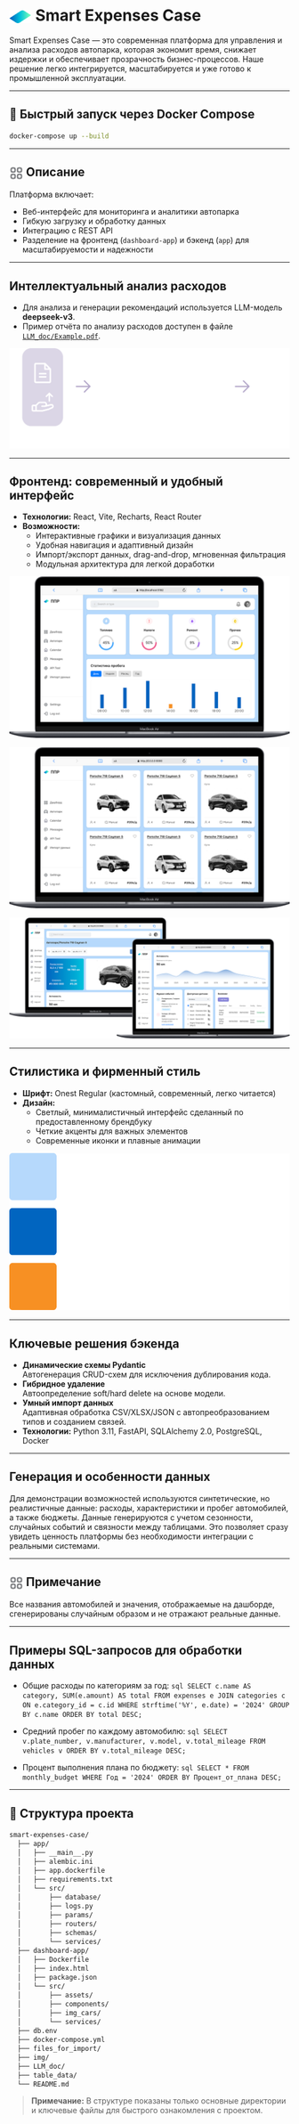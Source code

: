 # <img src="img/ppr logo.svg" alt="Логотип" width="40" style="vertical-align:middle;"/> Smart Expenses Case

Smart Expenses Case — это современная платформа для управления и анализа расходов автопарка, которая экономит время, снижает издержки и обеспечивает прозрачность бизнес-процессов. Наше решение легко интегрируется, масштабируется и уже готово к промышленной эксплуатации.

---

## 🚀 Быстрый запуск через Docker Compose

```bash
docker-compose up --build
```

---

## <img src="img/main.png" alt="Логотип" width="25" style="vertical-align:middle;"/> Описание

Платформа включает:
- Веб-интерфейс для мониторинга и аналитики автопарка
- Гибкую загрузку и обработку данных
- Интеграцию с REST API
- Разделение на фронтенд (`dashboard-app`) и бэкенд (`app`) для масштабируемости и надежности

---

## Интеллектуальный анализ расходов

- Для анализа и генерации рекомендаций используется LLM-модель **deepseek-v3**.
- Пример отчёта по анализу расходов доступен в файле [`LLM_doc/Example.pdf`](LLM_doc/Example.pdf).

![Алгоритм анализа](img/algorithm.png)

---

## Фронтенд: современный и удобный интерфейс

- **Технологии:** React, Vite, Recharts, React Router
- **Возможности:**
  - Интерактивные графики и визуализация данных
  - Удобная навигация и адаптивный дизайн
  - Импорт/экспорт данных, drag-and-drop, мгновенная фильтрация
  - Модульная архитектура для легкой доработки

![Главный экран дашборда](img/dashboard_main.png)

![Автопарк](img/autopark.png)

![Аналитика автомобиля](img/car_str.png)

---

## Стилистика и фирменный стиль

- **Шрифт:** Onest Regular (кастомный, современный, легко читается)
- **Дизайн:**
  - Светлый, минималистичный интерфейс сделанный по предоставленному брендбуку
  - Четкие акценты для важных элементов
  - Современные иконки и плавные анимации

![Фирменный стиль](img/stilistic.png)

---

## Ключевые решения бэкенда

- **Динамические схемы Pydantic**  
  Автогенерация CRUD-схем для исключения дублирования кода.
- **Гибридное удаление**  
  Автоопределение soft/hard delete на основе модели.
- **Умный импорт данных**  
  Адаптивная обработка CSV/XLSX/JSON с автопреобразованием типов и созданием связей.
- **Технологии:** Python 3.11, FastAPI, SQLAlchemy 2.0, PostgreSQL, Docker

---


## Генерация и особенности данных

Для демонстрации возможностей используются синтетические, но реалистичные данные: расходы, характеристики и пробег автомобилей, а также бюджеты. Данные генерируются с учетом сезонности, случайных событий и связности между таблицами. Это позволяет сразу увидеть ценность платформы без необходимости интеграции с реальными системами.

---

## <img src="img/main.png" alt="Логотип" width="25" style="vertical-align:middle;"/> Примечание

Все названия автомобилей и значения, отображаемые на дашборде, сгенерированы случайным образом и не отражают реальные данные. 

---

## Примеры SQL-запросов для обработки данных

- Общие расходы по категориям за год:
`sql
SELECT c.name AS category, SUM(e.amount) AS total
FROM expenses e
JOIN categories c ON e.category_id = c.id
WHERE strftime('%Y', e.date) = '2024'
GROUP BY c.name
ORDER BY total DESC;
`

- Средний пробег по каждому автомобилю:
`sql
SELECT v.plate_number, v.manufacturer, v.model, v.total_mileage
FROM vehicles v
ORDER BY v.total_mileage DESC;
`

- Процент выполнения плана по бюджету:
`sql
SELECT * FROM monthly_budget WHERE Год = '2024' ORDER BY Процент_от_плана DESC;`

---

## 📁 Структура проекта

```
smart-expenses-case/
  ├── app/
  │   ├── __main__.py
  │   ├── alembic.ini
  │   ├── app.dockerfile
  │   ├── requirements.txt
  │   └── src/
  │       ├── database/
  │       ├── logs.py
  │       ├── params/
  │       ├── routers/
  │       ├── schemas/
  │       └── services/
  ├── dashboard-app/
  │   ├── Dockerfile
  │   ├── index.html
  │   ├── package.json
  │   └── src/
  │       ├── assets/
  │       ├── components/
  │       ├── img_cars/
  │       └── services/
  ├── db.env
  ├── docker-compose.yml
  ├── files_for_import/
  ├── img/
  ├── LLM_doc/
  ├── table_data/
  └── README.md
```

> **Примечание:** В структуре показаны только основные директории и ключевые файлы для быстрого ознакомления с проектом.

